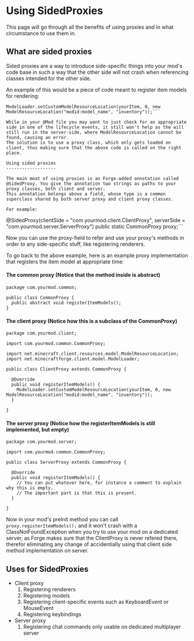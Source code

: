 Using SidedProxies
===================

This page will go through all the benefits of using proxies and in what circumstance to use them in.

What are sided proxies
----------------------
Sided proxies are a way to introduce side-specific things into your mod's code base in such a way that the other side will not crash when referencing classes intended for the other side.

An example of this would be a piece of code meant to register item models for rendering:

```
ModelLoader.setCustomModelResourceLocation(yourItem, 0, new ModelResourceLocation("modid:model_name", "inventory"));```

While in your @Mod file you may want to just check for an appropriate side in one of the lifecycle events, it still won't help as the will still run in the server-side, where ModelResourceLocation cannot be found, causing an error.
The solution is to use a proxy class, which only gets loaded on client, thus making sure that the above code is called on the right place.

Using sided proxies
-------------------

The main meat of using proxies is an Forge-added annotation called @SidedProxy. You give the annotation two strings as paths to your proxy classes, both client and server.
This annotation belongs above a field, whose type is a common superclass shared by both server proxy and client proxy classes.

For example:

```
@SidedProxy(clientSide = "com.yourmod.client.ClientProxy", serverSide = "com.yourmod.server.ServerProxy")
public static CommonProxy proxy;```

Now you can use the proxy-field to refer and use your proxy's methods in order to any side-specific stuff, like registering renderers.

To go back to the above example, here is an example proxy implementation that registers the item model at appropriate time:

#### The common proxy (Notice that the method inside is abstract)
```
package com.yourmod.common;

public class CommonProxy {
  public abstract void registerItemModels();
}
```

#### The client proxy (Notice how this is a subclass of the CommonProxy)
```
package com.yourmod.client;

import com.yourmod.common.CommonProxy;

import net.minecraft.client.resources.model.ModelResourceLocation;
import net.minecraftforge.client.model.ModelLoader;

public class ClientProxy extends CommonProxy {

  @Override
  public void registerItemModels() {
    ModelLoader.setCustomModelResourceLocation(yourItem, 0, new ModelResourceLocation("modid:model_name", "inventory"));
  }

}
```

#### The server proxy (Notice how the registerItemModels is still implemented, but empty)
```
package com.yourmod.server;

import com.yourmod.common.CommonProxy;

public class ServerProxy extends CommonProxy {

  @Override
  public void registerItemModels() {
    // You can put whatever here, for instance a comment to explain why this is empty.
    // The important part is that this is present.
  }

}
```

Now in your mod's preInit method you can call ```proxy.registerItemModels();``` and it won't crash with a ClassNotFoundException when you try to use your mod on a dedicated server, as Forge makes sure that the ClientProxy is never refered there, therefor eliminating any change of accidentially using that client side method implementation on server.

Uses for SidedProxies
---------------------

* Client proxy
  1. Registering renderers
  2. Registering models
  3. Registering client-specific events such as KeyboardEvent or MouseEvent
  4. Registering keybindings
* Server proxy
  1. Registering chat commands only usable on dedicated multiplayer server
